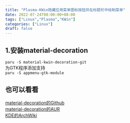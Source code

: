 ```yaml
---
title: "Plasma-KWin隐藏应用菜单图标按钮并在标题栏中绘制菜单"
date: 2022-07-24T08:00:00+08:00
tags: ["Linux","Plasma","KWin"]
categories: ["Linux"]
draft: false
---
```


## 1.安装material-decoration

`paru -S material-kwin-decoration-git`  
为GTK程序添加支持  
`paru -S appmenu-gtk-module`

## 也可以看看

[material-decoration的Github](https://github.com/Zren/material-decoration)  
[material-decoration的AUR](https://aur.archlinux.org/packages/material-kwin-decoration-git)  
[KDE的ArchWiki](https://wiki.archlinux.org/title/KDE)